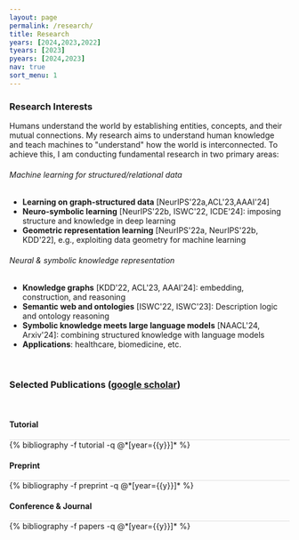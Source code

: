 ```yaml
---
layout: page
permalink: /research/
title: Research
years: [2024,2023,2022]
tyears: [2023]
pyears: [2024,2023]
nav: true
sort_menu: 1
---
```


### Research Interests

Humans understand the world by establishing entities, concepts, and their mutual connections. 
My research aims to understand human knowledge and teach machines to "understand" how the world is interconnected. 
To achieve this, I am conducting fundamental research in two primary areas:

###### Machine learning for structured/relational data

- **Learning on graph-structured data** [NeurIPS'22a,ACL'23,AAAI'24]
- **Neuro-symbolic learning** [NeurIPS'22b, ISWC'22, ICDE'24]: imposing structure and knowledge in deep learning
- **Geometric representation learning** [NeurIPS'22a, NeurIPS'22b, KDD'22], e.g., exploiting data geometry for machine learning

###### Neural & symbolic knowledge representation 

- **Knowledge graphs** [KDD'22, ACL'23, AAAI'24]: embedding, construction, and reasoning
- **Semantic web and ontologies** [ISWC'22, ISWC'23]: Description logic and ontology reasoning
- **Symbolic knowledge meets large language models** [NAACL'24, Arxiv'24]: combining structured knowledge with language models
- **Applications**: healthcare, biomedicine, etc. 




<!-- ##### Neuro-symbolic learning -->



<br/>

### Selected Publications ([google scholar](https://scholar.google.com/citations?user=lmBXicIAAAAJ))

<br/>


#### Tutorial
<div class="publications">
<!-- <br/> -->
<!-- {% for y in page.tyears %} -->
  <div class="row m-0 p-0" style="border-top: 1px solid #ddd; flex-direction: row-reverse;">
    <!-- <div class="col-sm-1 mt-2 p-0 pr-1">
      <h3 class="bibliography-year">{{y}}</h3>
    </div> -->
    <div class="col-sm-11 p-0">
      {% bibliography -f tutorial -q @*[year={{y}}]* %}
    </div>
  </div>
<!-- {% endfor %} -->
</div>

#### Preprint 

<div class="publications">
<!-- {% for y in page.pyears %} -->
  <div class="row m-0 p-0" style="border-top: 1px solid #ddd; flex-direction: row-reverse;">
    <!-- <div class="col-sm-1 mt-2 p-0 pr-1">
      <h3 class="bibliography-year">{{y}}</h3>
    </div> -->
    <div class="col-sm-11 p-0">
      {% bibliography -f preprint -q @*[year={{y}}]* %}
    </div>
  </div>
<!-- {% endfor %} -->
</div>

#### Conference & Journal

<div class="publications">
<!-- {% for y in page.years %} -->
  <div class="row m-0 p-0" style="border-top: 1px solid #ddd; flex-direction: row-reverse;">
    <!-- <div class="col-sm-1 mt-2 p-0 pr-1">
      <h3 class="bibliography-year">{{y}}</h3>
    </div> -->
    <div class="col-sm-11 p-0">
      {% bibliography -f papers -q @*[year={{y}}]* %}
    </div>
  </div>
<!-- {% endfor %} -->
</div>






